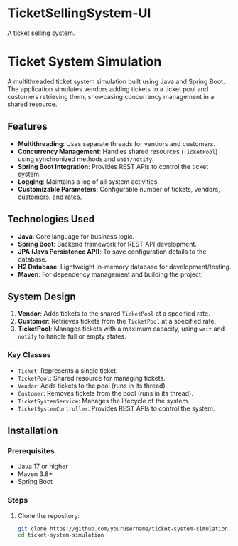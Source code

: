 # TicketSellingSystem-UI
A ticket selling system.
# Ticket System Simulation

A multithreaded ticket system simulation built using Java and Spring Boot. The application simulates vendors adding tickets to a ticket pool and customers retrieving them, showcasing concurrency management in a shared resource.

## Features

- **Multithreading**: Uses separate threads for vendors and customers.
- **Concurrency Management**: Handles shared resources (`TicketPool`) using synchronized methods and `wait/notify`.
- **Spring Boot Integration**: Provides REST APIs to control the ticket system.
- **Logging**: Maintains a log of all system activities.
- **Customizable Parameters**: Configurable number of tickets, vendors, customers, and rates.

## Technologies Used

- **Java**: Core language for business logic.
- **Spring Boot**: Backend framework for REST API development.
- **JPA (Java Persistence API)**: To save configuration details to the database.
- **H2 Database**: Lightweight in-memory database for development/testing.
- **Maven**: For dependency management and building the project.

## System Design

1. **Vendor**: Adds tickets to the shared `TicketPool` at a specified rate.
2. **Customer**: Retrieves tickets from the `TicketPool` at a specified rate.
3. **TicketPool**: Manages tickets with a maximum capacity, using `wait` and `notify` to handle full or empty states.

### Key Classes

- `Ticket`: Represents a single ticket.
- `TicketPool`: Shared resource for managing tickets.
- `Vendor`: Adds tickets to the pool (runs in its thread).
- `Customer`: Removes tickets from the pool (runs in its thread).
- `TicketSystemService`: Manages the lifecycle of the system.
- `TicketSystemController`: Provides REST APIs to control the system.

## Installation

### Prerequisites

- Java 17 or higher
- Maven 3.8+
- Spring Boot

### Steps

1. Clone the repository:
   ```bash
   git clone https://github.com/yourusername/ticket-system-simulation.git
   cd ticket-system-simulation
